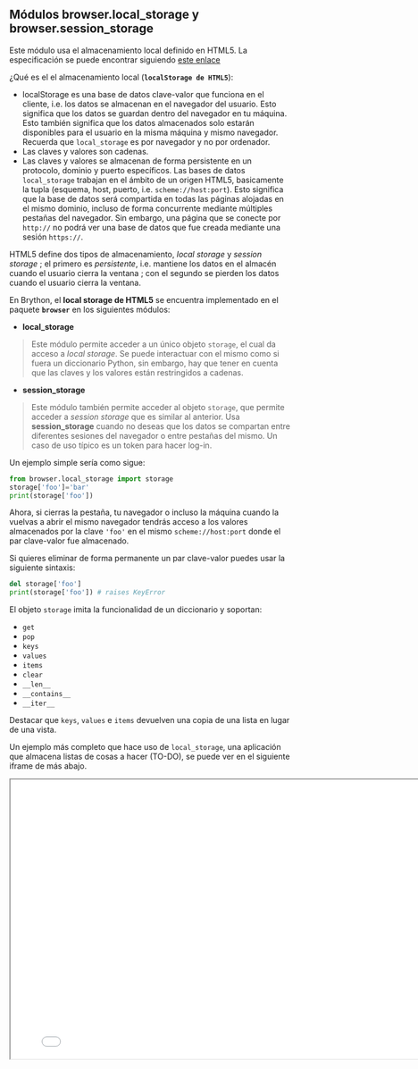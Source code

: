 Módulos **browser.local\_storage** y **browser.session\_storage**
-----------------------------------------------------------------

Este módulo usa el almacenamiento local definido en HTML5. La especificación se puede encontrar siguiendo [este enlace](http://dev.w3.org/html5/webstorage/#the-localstorage-attribute)

¿Qué es el el almacenamiento local (**`localStorage de HTML5`**): 

- localStorage es una base de datos clave-valor que funciona en el cliente, i.e. los datos se almacenan en el navegador del usuario. Esto significa que los datos se guardan dentro del navegador en tu máquina. Esto también significa que los datos almacenados solo estarán disponibles para el usuario en la misma máquina y mismo navegador. Recuerda que `local_storage` es por navegador y no por ordenador.
- Las claves y valores son cadenas.
- Las claves y valores se almacenan de forma persistente en un protocolo, dominio y puerto específicos. Las bases de datos `local_storage` trabajan en el ámbito de un origen HTML5, basicamente la tupla (esquema, host, puerto, i.e. `scheme://host:port`). Esto significa que la base de datos será compartida en todas las páginas alojadas en el mismo dominio, incluso de forma concurrente mediante múltiples pestañas del navegador. Sin embargo, una página que se conecte por `http://` no podrá ver una base de datos que fue creada mediante una sesión `https://`.

HTML5 define dos tipos de almacenamiento, *local storage* y *session storage* ; 
el primero es *persistente*, i.e. mantiene los datos en el almacén cuando el 
usuario cierra la ventana ; con el segundo se pierden los datos cuando el 
usuario cierra la ventana. 

En Brython, el **local storage de HTML5** se encuentra implementado en el paquete **`browser`** en los siguientes módulos:

- **local\_storage**
> Este módulo permite acceder a un único objeto `storage`, el cual da acceso a 
> _local storage_. Se puede interactuar con el mismo como si fuera un diccionario 
> Python, sin embargo, hay que tener en cuenta que las claves y los valores están 
> restringidos a cadenas.
- **session\_storage**
> Este módulo también permite acceder al objeto `storage`, que permite acceder a
> _session storage_ que es similar al anterior. Usa **session\_storage** cuando 
> no deseas que los datos se compartan entre diferentes sesiones del navegador 
> o entre pestañas del mismo. Un caso de uso típico es un token para hacer log-in.

Un ejemplo simple sería como sigue:

```python
from browser.local_storage import storage
storage['foo']='bar'
print(storage['foo'])
```

Ahora, si cierras la pestaña, tu navegador o incluso la máquina cuando la vuelvas a 
abrir el mismo navegador tendrás acceso a los valores almacenados por la clave `'foo'` 
en el mismo `scheme://host:port` donde el par clave-valor fue almacenado.

Si quieres eliminar de forma permanente un par clave-valor puedes usar la siguiente sintaxis:

```python
del storage['foo']
print(storage['foo']) # raises KeyError
```

El objeto `storage` imita la funcionalidad de un diccionario y soportan:

- `get`
- `pop`
- `keys`
- `values`
- `items`
- `clear`
- `__len__`
- `__contains__`
- `__iter__`

Destacar que `keys`, `values` e `items` devuelven una copia de una lista en lugar de una vista.

Un ejemplo más completo que hace uso de `local_storage`, una aplicación que almacena listas de cosas a hacer (TO-DO), se puede ver en el siguiente iframe de más abajo.

<iframe src="../en/examples/local_storage/local-storage-example.html" width=800, height=500></iframe>
